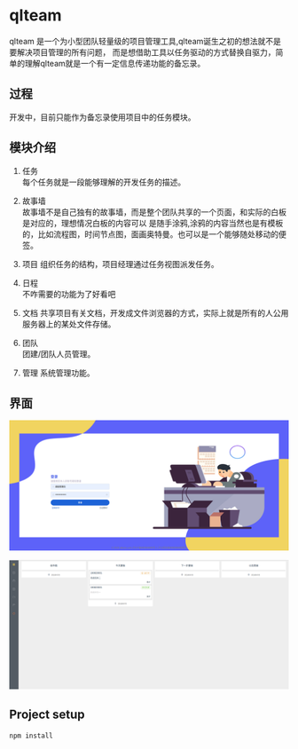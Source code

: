 # qlteam

qlteam 是一个为小型团队轻量级的项目管理工具,qlteam诞生之初的想法就不是要解决项目管理的所有问题，
而是想借助工具以任务驱动的方式替换自驱力，简单的理解qlteam就是一个有一定信息传递功能的备忘录。

## 过程
开发中，目前只能作为备忘录使用项目中的任务模块。

## 模块介绍
1.  任务  
每个任务就是一段能够理解的开发任务的描述。

2. 故事墙  
故事墙不是自己独有的故事墙，而是整个团队共享的一个页面，和实际的白板是对应的，理想情况白板的内容可以
是随手涂鸦,涂鸦的内容当然也是有模板的，比如流程图，时间节点图，面画奥特曼。也可以是一个能够随处移动的便签。

3. 项目
组织任务的结构，项目经理通过任务视图派发任务。

4. 日程  
不咋需要的功能为了好看吧

5. 文档
共享项目有关文档，开发成文件浏览器的方式，实际上就是所有的人公用服务器上的某处文件存储。

6. 团队  
团建/团队人员管理。

7. 管理
系统管理功能。


## 界面
![image](https://github.com/willerhe/qlteam/blob/master/doc/login.png)

![image](https://github.com/willerhe/qlteam/blob/master/doc/task.png)




## Project setup
```
npm install
```





